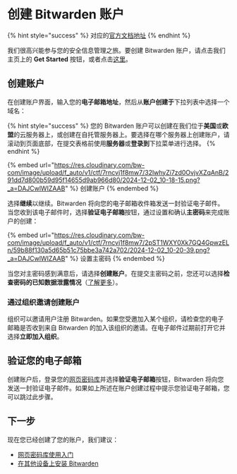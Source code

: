 # 创建 Bitwarden 账户

{% hint style="success" %}
对应的[官方文档地址](https://bitwarden.com/help/article/create-bitwarden-account/)
{% endhint %}

我们很高兴能参与您的安全信息管理之旅。要创建 Bitwarden 账户，请点击我们主页上的 **Get Started** 按钮，或者点击[这里](https://vault.bitwarden.com/#/register)。

## 创建账户 <a href="#create-your-account" id="create-your-account"></a>

在创建账户界面，输入您的**电子邮箱地址**，然后从**账户创建于**下拉列表中选择一个域名：

{% hint style="success" %}
您的 Bitwarden 账户可以创建在我们位于**美国**或**欧盟**的云服务器上，或创建在自托管服务器上。要选择在哪个服务器上创建账户，请滚动到页面底部，在提交表格前使用**服务器**或**登录到**下拉菜单进行选择。
{% endhint %}

{% embed url="https://res.cloudinary.com/bw-com/image/upload/f_auto/v1/ctf/7rncvj1f8mw7/32lwhyZi7zd0OvjvXZqAnB/291dd7d800b59d95f14655d9ab966d80/2024-12-02_10-18-15.png?_a=DAJCwlWIZAAB" %}
创建账户
{% endembed %}

选择**继续**以继续。Bitwarden 将向您的电子邮箱收件箱发送一封验证电子邮件。当您收到该电子邮件时，选择**验证电子邮箱**按钮，通过设置和确认**主密码**来完成账户的创建：

{% embed url="https://res.cloudinary.com/bw-com/image/upload/f_auto/v1/ctf/7rncvj1f8mw7/2pST1WXY0Xk7GQ4GpwzELn/59b88f130a5d65b51c75bbe3a742a702/2024-12-02_10-20-39.png?_a=DAJCwlWIZAAB" %}
设置主密码
{% endembed %}

当您对主密码感到满意后，请选择**创建账户**。在提交主密码之前，您还可以选择**检查密码的已知数据泄露情况**（[了解更多](../your-vault/vault-health-reports.md#exposed-passwords-report)）。

### 通过组织邀请创建账户 <a href="#create-an-account-from-an-organization-invite" id="create-an-account-from-an-organization-invite"></a>

组织可以邀请用户注册 Bitwarden。如果您受邀加入某个组织，请检查您的电子邮箱是否收到来自 Bitwarden 的加入该组织的邀请。在电子邮件过期前打开它并选择**立即加入组织**。

## 验证您的电子邮箱 <a href="#verify-your-email" id="verify-your-email"></a>

创建账户后，登录您的[网页密码库](https://vault.bitwarden.com/)并选择**验证电子邮箱**按钮，Bitwarden 将向您发送一封验证电子邮件。如果如上所述在账户创建过程中提示您验证电子邮箱，您可以跳过此步骤。

## 下一步 <a href="#next-steps" id="next-steps"></a>

现在您已经创建了您的账户，我们建议：

* [网页密码库使用入门](getting-started-webvault.md)
* [在其他设备上安装 Bitwarden](https://bitwarden.com/download/)
